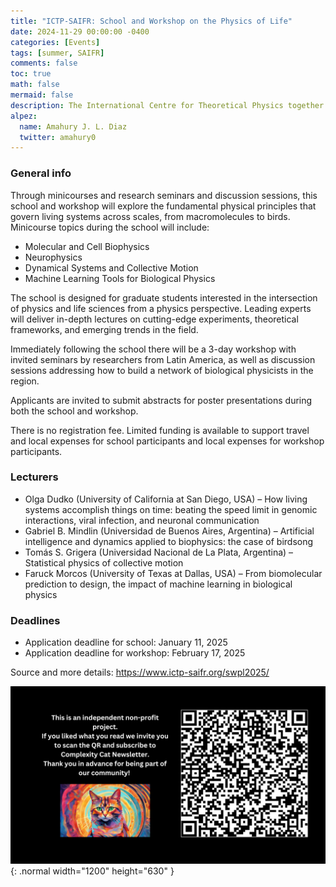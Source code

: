 ```yaml
---
title: "ICTP-SAIFR: School and Workshop on the Physics of Life"
date: 2024-11-29 00:00:00 -0400
categories: [Events]
tags: [summer, SAIFR]
comments: false
toc: true
math: false
mermaid: false
description: The International Centre for Theoretical Physics together with the South American Institute for Fundamental Research are organizing an school/workshop on the physics of life at São Paulo, Brazil.
alpez:
  name: Amahury J. L. Diaz
  twitter: amahury0
---
```

### General info
Through minicourses and research seminars and discussion sessions, this school and workshop will explore the fundamental physical principles that govern living systems across scales, from macromolecules to birds. Minicourse topics during the school will include:
- Molecular and Cell Biophysics
- Neurophysics
- Dynamical Systems and Collective Motion
- Machine Learning Tools for Biological Physics

The school is designed for graduate students interested in the intersection of physics and life sciences from a physics perspective. Leading experts will deliver in-depth lectures on cutting-edge experiments, theoretical frameworks, and emerging trends in the field.

Immediately following the school there will be a 3-day workshop with invited seminars by researchers from Latin America, as well as discussion sessions addressing how to build a network of biological physicists in the region.

Applicants are invited to submit abstracts for poster presentations during both the school and workshop.

There is no registration fee. Limited funding is available to support travel and local expenses for school participants and local expenses for workshop participants.

### Lecturers
- Olga Dudko (University of California at San Diego, USA) – How living systems accomplish things on time: beating the speed limit in genomic interactions, viral infection, and neuronal communication
- Gabriel B. Mindlin (Universidad de Buenos Aires, Argentina) – Artificial intelligence and dynamics applied to biophysics: the case of birdsong
- Tomás S. Grigera (Universidad Nacional de La Plata, Argentina) – Statistical physics of collective motion
- Faruck Morcos (University of Texas at Dallas, USA) – From biomolecular prediction to design, the impact of machine learning in biological physics


### Deadlines
- Application deadline for school: January 11, 2025
- Application deadline for workshop: February 17, 2025

Source and more details: https://www.ictp-saifr.org/swpl2025/

![Desktop View](/assets/img/fix/complexity-cat-newsletter.png){: .normal width="1200" height="630" }
